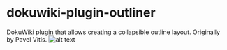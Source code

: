 # dokuwiki-plugin-outliner
DokuWiki plugin that allows creating a collapsible outline layout. Originally by Pavel Vitis.
![alt text](https://github.com/Vincent31Fr/dokuwiki-plugin-outliner/blob/devel/screenshots/dokuwiki_plugin_outliner.PNG?raw=true)
